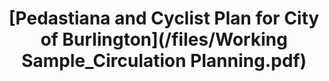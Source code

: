 ---
title: "[Pedastiana and Cyclist Plan for City of Burlington](/files/Working Sample_Circulation Planning.pdf)"
excerpt: "Sample Of Working Sample 2<br/><img src='/images/Transp2_Profile.png'>"
collection: portfolio
---